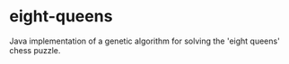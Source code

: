 # eight-queens
Java implementation of a genetic algorithm for solving the 'eight queens' chess puzzle.
